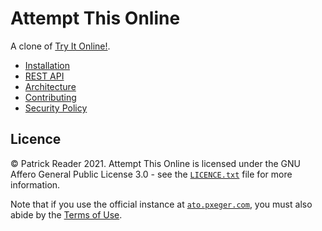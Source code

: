 # Attempt This Online
A clone of [Try It Online!](https://github.com/TryItOnline/tryitonline).

- [Installation](docs/installation.md)
- [REST API](docs/api.md)
- [Architecture](docs/architecture.md)
- [Contributing](docs/contributing.md)
- [Security Policy](docs/security.md)

## Licence
© Patrick Reader 2021. Attempt This Online is licensed under the GNU Affero General Public License 3.0 - see the
[`LICENCE.txt`](./LICENCE.txt) file for more information.

Note that if you use the official instance at [`ato.pxeger.com`](https://ato.pxeger.com), you must also abide by the
[Terms of Use](https://ato.pxeger.com/legal#terms-of-use).
